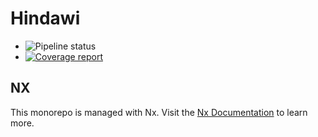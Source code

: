 # Hindawi

* ![Pipeline status](https://gitlab.com/hindawi/phenom/badges/develop/pipeline.svg?style=flat-square)
* [![Coverage report](https://gitlab.com/hindawi/phenom/badges/develop/coverage.svg?style=flat-square)](http://hindawi.gitlab.io/phenom/coverage.html)

## NX

This monorepo is managed with Nx. Visit the [Nx Documentation](https://nx.dev) to learn more.
